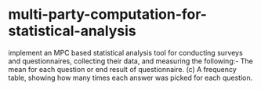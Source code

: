 # multi-party-computation-for-statistical-analysis
implement an MPC based statistical analysis tool for conducting surveys and questionnaires, collecting their data, and measuring the following:- The mean for each question or end result of questionnaire. (c) A frequency table, showing how many times each answer was picked for each question.
